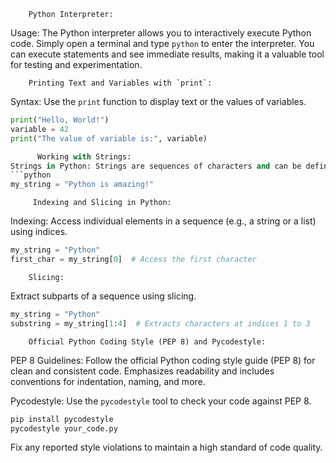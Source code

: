         Python Interpreter:
Usage: The Python interpreter allows you to interactively execute Python code. Simply open a terminal and type `python` to enter the interpreter. You can execute statements and see immediate results, making it a valuable tool for testing and experimentation.

        Printing Text and Variables with `print`:
Syntax: Use the `print` function to display text or the values of variables.
  ```python
  print("Hello, World!")
  variable = 42
  print("The value of variable is:", variable)
 
        Working with Strings:
Strings in Python: Strings are sequences of characters and can be defined using single or double quotes.
  ```python
  my_string = "Python is amazing!"
  ```

         Indexing and Slicing in Python:
Indexing: Access individual elements in a sequence (e.g., a string or a list) using indices.
  ```python
  my_string = "Python"
  first_char = my_string[0]  # Access the first character
  ```

        Slicing:
 Extract subparts of a sequence using slicing.
  ```python
  my_string = "Python"
  substring = my_string[1:4]  # Extracts characters at indices 1 to 3
  ```

        Official Python Coding Style (PEP 8) and Pycodestyle:
PEP 8 Guidelines: Follow the official Python coding style guide (PEP 8) for clean and consistent code. Emphasizes readability and includes conventions for indentation, naming, and more.

Pycodestyle: Use the `pycodestyle` tool to check your code against PEP 8.
  ```bash
  pip install pycodestyle
  pycodestyle your_code.py
  ```
  Fix any reported style violations to maintain a high standard of code quality.
